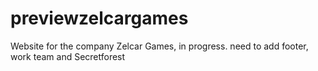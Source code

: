 # previewzelcargames
Website for the company Zelcar Games, in progress. need to add footer, work team and Secretforest
